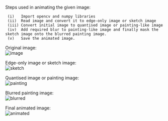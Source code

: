 Steps used in animating the given image:
```
 (i)   Import opencv and numpy libraries
 (ii)  Read image and convert it to edge-only image or sketch image
 (iii) Convert initial image to quantised image or painting-like image
 (iv)  Add required blur to painting-like image and finally mask the sketch image onto the blurred painting image.
 (v)   Save the animated image.
 ```
 Original image:        
 ![image](https://user-images.githubusercontent.com/68592332/170841980-f1751dfa-3f3d-48f5-a989-88f1b8cfeca2.jpg)
           
 Edge-only image or sketch image:       
 ![sketch](https://user-images.githubusercontent.com/68592332/170841681-e9072ff1-3b6b-4e96-a493-e1ed9cb6565f.JPG)
     
 
 Quantised image or painting image:      
 ![painting](https://user-images.githubusercontent.com/68592332/170841692-af3f9e8f-8519-4feb-8773-0b603537d022.JPG)
         
 
 Blurred painting image:          
 ![blurred](https://user-images.githubusercontent.com/68592332/170841702-f552fd4d-dd8c-468f-bdb1-1df22126d9da.JPG)
          
 
 Final animated image:        
 ![animated](https://user-images.githubusercontent.com/68592332/170841705-fe4199c8-5850-4d58-8d5e-879c619a0ed6.JPG)

